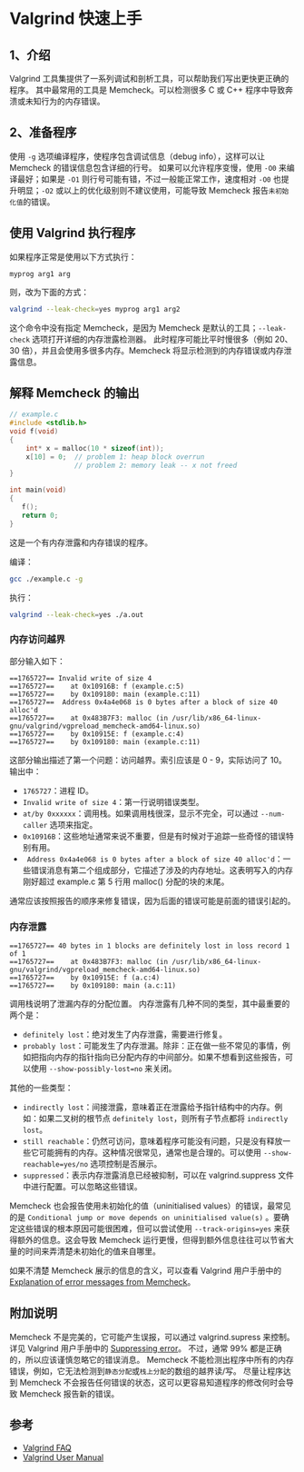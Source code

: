 # Valgrind 快速上手

## 1、介绍

Valgrind 工具集提供了一系列调试和剖析工具，可以帮助我们写出更快更正确的程序。
其中最常用的工具是 Memcheck。可以检测很多 C 或 C++ 程序中导致奔溃或未知行为的内存错误。

## 2、准备程序

使用 `-g` 选项编译程序，使程序包含调试信息（debug info），这样可以让 Memcheck 的错误信息包含详细的行号。
如果可以允许程序变慢，使用 `-O0` 来编译最好；如果是 `-O1` 则行号可能有错，不过一般能正常工作，速度相对 `-O0` 也提升明显；`-O2` 或以上的优化级别则不建议使用，可能导致 Memcheck 报告`未初始化值`的错误。

## 使用 Valgrind 执行程序

如果程序正常是使用以下方式执行：

```
myprog arg1 arg
```

则，改为下面的方式：

```bash
valgrind --leak-check=yes myprog arg1 arg2
```

这个命令中没有指定 Memcheck，是因为 Memcheck 是默认的工具；`--leak-check` 选项打开详细的内存泄露检测器。
此时程序可能比平时慢很多（例如 20、30 倍），并且会使用多很多内存。Memcheck 将显示检测到的内存错误或内存泄露信息。

## 解释 Memcheck 的输出

```c
// example.c
#include <stdlib.h>
void f(void)
{
    int* x = malloc(10 * sizeof(int));
    x[10] = 0;  // problem 1: heap block overrun
                // problem 2: memory leak -- x not freed
}

int main(void)
{
   f();
   return 0;
}
```

这是一个有内存泄露和内存错误的程序。

编译：

```bash
gcc ./example.c -g
```

执行：

```bash
valgrind --leak-check=yes ./a.out
```

### 内存访问越界

部分输入如下：

```valgrind
==1765727== Invalid write of size 4
==1765727==    at 0x10916B: f (example.c:5)
==1765727==    by 0x109180: main (example.c:11)
==1765727==  Address 0x4a4e068 is 0 bytes after a block of size 40 alloc'd
==1765727==    at 0x483B7F3: malloc (in /usr/lib/x86_64-linux-gnu/valgrind/vgpreload_memcheck-amd64-linux.so)
==1765727==    by 0x10915E: f (example.c:4)
==1765727==    by 0x109180: main (example.c:11)
```

这部分输出描述了第一个问题：访问越界。索引应该是 0 - 9，实际访问了 10。
输出中：

- `1765727`：进程 ID。
- `Invalid write of size 4`：第一行说明错误类型。
- `at/by 0xxxxxx`：调用栈。如果调用栈很深，显示不完全，可以通过 `--num-caller` 选项来指定。
- `0x10916B`：这些地址通常来说不重要，但是有时候对于追踪一些奇怪的错误特别有用。
- ` Address 0x4a4e068 is 0 bytes after a block of size 40 alloc'd`：一些错误消息有第二个组成部分，它描述了涉及的内存地址。这表明写入的内存刚好超过 example.c 第 5 行用 malloc() 分配的块的末尾。

通常应该按照报告的顺序来修复错误，因为后面的错误可能是前面的错误引起的。

### 内存泄露

```
==1765727== 40 bytes in 1 blocks are definitely lost in loss record 1 of 1
==1765727==    at 0x483B7F3: malloc (in /usr/lib/x86_64-linux-gnu/valgrind/vgpreload_memcheck-amd64-linux.so)
==1765727==    by 0x10915E: f (a.c:4)
==1765727==    by 0x109180: main (a.c:11)
```

调用栈说明了泄漏内存的分配位置。
内存泄露有几种不同的类型，其中最重要的两个是：

- `definitely lost`：绝对发生了内存泄露，需要进行修复。
- `probably lost`：可能发生了内存泄漏。除非：正在做一些不常见的事情，例如把指向内存的指针指向已分配内存的中间部分。如果不想看到这些报告，可以使用 `--show-possibly-lost=no` 来关闭。

其他的一些类型：

- `indirectly lost`：间接泄露，意味着正在泄露给予指针结构中的内存。例如：如果二叉树的根节点 `definitely lost`，则所有子节点都将 `indirectly lost`。
- `still reachable`：仍然可访问，意味着程序可能没有问题，只是没有释放一些它可能拥有的内存。这种情况很常见，通常也是合理的。可以使用 `--show-reachable=yes/no` 选项控制是否展示。
- `suppressed`：表示内存泄露消息已经被抑制，可以在 valgrind.suppress 文件中进行配置。可以忽略这些错误。

Memcheck 也会报告使用未初始化的值（uninitialised values）的错误，最常见的是 `Conditional jump or move depends on uninitialised value(s)` 。要确定这些错误的根本原因可能很困难，但可以尝试使用 `--track-origins=yes` 来获得额外的信息。这会导致 Memcheck 运行更慢，但得到额外信息往往可以节省大量的时间来弄清楚未初始化的值来自哪里。

如果不清楚 Memcheck 展示的信息的含义，可以查看 Valgrind 用户手册中的 [Explanation of error messages from Memcheck](https://valgrind.org/docs/manual/mc-manual.html#mc-manual.errormsgs)。

## 附加说明

Memcheck 不是完美的，它可能产生误报，可以通过 valgrind.supress 来控制。详见 Valgrind 用户手册中的 [Suppressing error](https://valgrind.org/docs/manual/manual-core.html#manual-core.suppress)。
不过，通常 99% 都是正确的，所以应该谨慎忽略它的错误消息。
Memcheck 不能检测出程序中所有的内存错误，例如，它无法检测到`静态分配`或`栈上分配`的数组的越界读/写。
尽量让程序达到 Memcheck 不会报告任何错误的状态，这可以更容易知道程序的修改何时会导致 Memcheck 报告新的错误。

## 参考

- [Valgrind FAQ](https://valgrind.org/docs/manual/faq.html#faq.deflost)
- [Valgrind User Manual](https://valgrind.org/docs/manual/manual-core.html)
